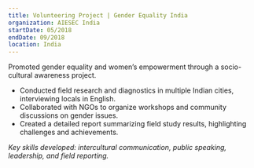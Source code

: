 ```yaml
---
title: Volunteering Project | Gender Equality India
organization: AIESEC India
startDate: 05/2018
endDate: 09/2018
location: India
---
```


Promoted gender equality and women’s empowerment through a socio-cultural awareness project.

- Conducted field research and diagnostics in multiple Indian cities, interviewing locals in English.
- Collaborated with NGOs to organize workshops and community discussions on gender issues.
- Created a detailed report summarizing field study results, highlighting challenges and achievements.

*Key skills developed: intercultural communication, public speaking, leadership, and field reporting.*